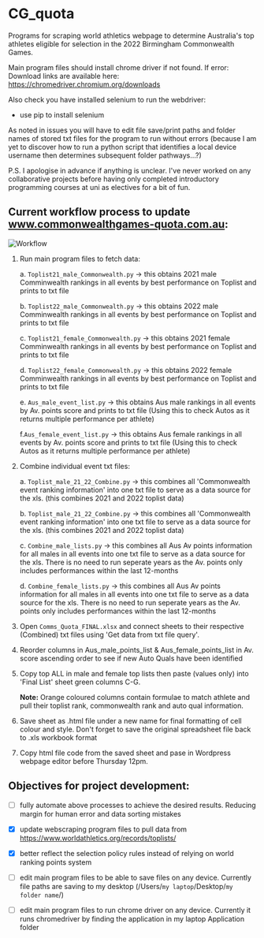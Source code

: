 # CG_quota
Programs for scraping world athletics webpage to determine Australia's top athletes eligible for selection in the 2022 Birmingham Commonwealth Games. 

Main program files should install chrome driver if not found. If error:
Download links are available here: https://chromedriver.chromium.org/downloads

Also check you have installed selenium to run the webdriver:
- use pip to install selenium 

As noted in issues you will have to edit file save/print paths and folder names of stored txt files for the program to run without errors (because I am yet to discover how to run a python script that identifies a local device username then determines subsequent folder pathways...?)

P.S. I apologise in advance if anything is unclear. I've never worked on any collaborative projects before having only completed introductory programming courses at uni as electives for a bit of fun. 

## Current workflow process to update www.commonwealthgames-quota.com.au:
  ![Workflow](https://user-images.githubusercontent.com/85177676/156757205-241d191d-3d4f-49e6-bbc1-556c1cb59b18.png)

  1. Run main program files to fetch data:
      
      a. `Toplist21_male_Commonwealth.py` -> this obtains 2021 male Comminwealth rankings in all events by best performance on Toplist and prints to txt file

      b. `Toplist22_male_Commonwealth.py` -> this obtains 2022 male Comminwealth rankings in all events by best performance on Toplist and prints to txt file

      c. `Toplist21_female_Commonwealth.py` -> this obtains 2021 female Comminwealth rankings in all events by best performance on Toplist and prints to txt file

      d. `Toplist22_female_Commonwealth.py` -> this obtains 2022 female Comminwealth rankings in all events by best performance on Toplist and prints to txt file

      e. `Aus_male_event_list.py` -> this obtains Aus male rankings in all events by Av. points score and prints to txt file (Using this to check Autos as it returns multiple performance per athlete)
      
      f.`Aus_female_event_list.py` -> this obtains Aus female rankings in all events by Av. points score and prints to txt file (Using this to check Autos as it returns multiple performance per athlete)

  2. Combine individual event txt files:
      
      a. `Toplist_male_21_22_Combine.py` -> this combines all 'Commonwealth event ranking information' into one txt file to serve as a data source for the xls. (this combines 2021 and 2022 toplist data)

      b. `Toplist_male_21_22_Combine.py` -> this combines all 'Commonwealth event ranking information' into one txt file to serve as a data source for the xls. (this combines 2021 and 2022 toplist data)
      
      c. `Combine_male_lists.py` -> this combines all Aus Av points information for all males in all events into one txt file to serve as a data source for the xls. There is no need to run seperate years as the Av. points only includes performances within the last 12-months
      
      d. `Combine_female_lists.py` -> this combines all Aus Av points information for all males in all events into one txt file to serve as a data source for the xls. There is no need to run seperate years as the Av. points only includes performances within the last 12-months

      
     
  3. Open `Comms_Quota_FINAL.xlsx` and connect sheets to their respective (Combined) txt files using 'Get data from txt file query'.
  4. Reorder columns in Aus_male_points_list & Aus_female_points_list in Av. score ascending order to see if new Auto Quals have been identified
  5. Copy top ALL in male and female top lists then paste (values only) into 'Final List' sheet green columns C-G. 
      
      **Note:** Orange coloured columns contain formulae to match athlete and pull their toplist rank, commonwealth rank and auto qual information. 
  6. Save sheet as .html file under a new name for final formatting of cell colour and style. Don't forget to save the original spreadsheet file back to .xls workbook format
  7. Copy html file code from the saved sheet and pase in Wordpress webpage editor before Thursday 12pm.  


## Objectives for project development:
  - [ ] fully automate above processes to achieve the desired results. Reducing margin for human error and data sorting mistakes
  - [X] update webscraping program files to pull data from https://www.worldathletics.org/records/toplists/ 
  - [X] better reflect the selection policy rules instead of relying on world ranking points system 
  - [ ] edit main program files to be able to save files on any device. Currently file paths are saving to my desktop (/Users/`my laptop`/Desktop/`my folder name`/)
  - [ ] edit main program files to run chrome driver on any device. Currently it runs chromedriver by finding the application in my laptop Application folder 

